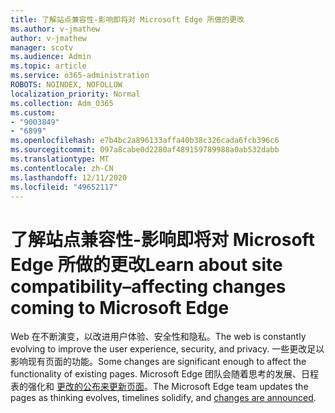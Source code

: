 ```yaml
---
title: 了解站点兼容性-影响即将对 Microsoft Edge 所做的更改
ms.author: v-jmathew
author: v-jmathew
manager: scotv
ms.audience: Admin
ms.topic: article
ms.service: o365-administration
ROBOTS: NOINDEX, NOFOLLOW
localization_priority: Normal
ms.collection: Adm_O365
ms.custom:
- "9003849"
- "6899"
ms.openlocfilehash: e7b4bc2a896133affa40b38c326cada6fcb396c6
ms.sourcegitcommit: 097a8cabe0d2280af489159789988a0ab532dabb
ms.translationtype: MT
ms.contentlocale: zh-CN
ms.lasthandoff: 12/11/2020
ms.locfileid: "49652117"
---
```

# <a name="learn-about-site-compatibilityaffecting-changes-coming-to-microsoft-edge"></a><span data-ttu-id="0e0ad-102">了解站点兼容性-影响即将对 Microsoft Edge 所做的更改</span><span class="sxs-lookup"><span data-stu-id="0e0ad-102">Learn about site compatibility–affecting changes coming to Microsoft Edge</span></span>

<span data-ttu-id="0e0ad-103">Web 在不断演变，以改进用户体验、安全性和隐私。</span><span class="sxs-lookup"><span data-stu-id="0e0ad-103">The web is constantly evolving to improve the user experience, security, and privacy.</span></span> <span data-ttu-id="0e0ad-104">一些更改足以影响现有页面的功能。</span><span class="sxs-lookup"><span data-stu-id="0e0ad-104">Some changes are significant enough to affect the functionality of existing pages.</span></span> <span data-ttu-id="0e0ad-105">Microsoft Edge 团队会随着思考的发展、日程表的强化和 [更改的公布来更新页面](https://go.microsoft.com/fwlink/?linkid=2135534)。</span><span class="sxs-lookup"><span data-stu-id="0e0ad-105">The Microsoft Edge team updates the pages as thinking evolves, timelines solidify, and [changes are announced](https://go.microsoft.com/fwlink/?linkid=2135534).</span></span>
